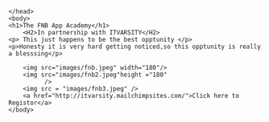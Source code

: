 <!DOCTYPE html>
<html>
<head>
    
    </head>
    <body>
    <h1>The FNB App Academy</h1>
        <H2>In partnership with ITVARSITY</H2>
    <p> This just happens to be the best opptunity </p>
    <p>Honesty it is very hard getting noticed,so this opptunity is really a blesssing</p>
        
        <img src="images/fnb.jpeg" width="180"/>
        <img src="images/fnb2.jpeg"height ="180"
              />
        <img src = "images/fnb3.jpeg" />
        <a href="http://itvarsity.mailchimpsites.com/">Click here to Registor</a>
    </body>
</html>

